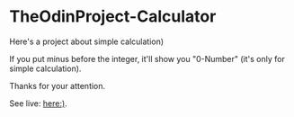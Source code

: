 # TheOdinProject-Calculator

Here's a project about simple calculation)

If you put minus before the integer, it'll show you "0-Number" (it's only for simple calculation).

Thanks for your attention.

See live: <a href="https://tezv-calculator.netlify.app/">here:)</a>.

